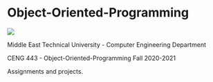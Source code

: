 # Object-Oriented-Programming
![](https://img.shields.io/badge/Java-ED8B00?style=for-the-badge&logo=java&logoColor=white)

Middle East Technical University - Computer Engineering Department

CENG 443 - Object-Oriented-Programming Fall 2020-2021

Assignments and projects.
